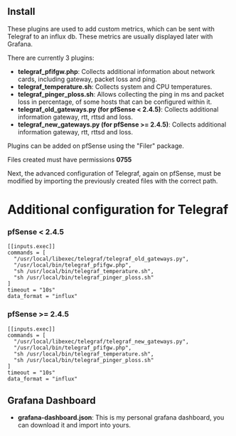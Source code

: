 ## Install

These plugins are used to add custom metrics, which can be sent with Telegraf to an influx db. These metrics are usually displayed later with Grafana.

There are currently 3 plugins:

- **telegraf_pfifgw.php**: Collects additional information about network cards, including gateway, packet loss and ping.
- **telegraf_temperature.sh**: Collects system and CPU temperatures.
- **telegraf_pinger_ploss.sh**: Allows collecting the ping in ms and packet loss in percentage, of some hosts that can be configured within it.
- **telegraf_old_gateways.py (for pfSense < 2.4.5)**: Collects additional information gateway, rtt, rttsd and loss.
- **telegraf_new_gateways.py (for pfSense >= 2.4.5)**: Collects additional information gateway, rtt, rttsd and loss.

Plugins can be added on pfSense using the "Filer" package.

Files created must have permissions **0755**

Next, the advanced configuration of Telegraf, again on pfSense, must be modified by importing the previously created files with the correct path.

# Additional configuration for Telegraf

### pfSense < 2.4.5

```
[[inputs.exec]]
commands = [
  "/usr/local/libexec/telegraf/telegraf_old_gateways.py",
  "/usr/local/bin/telegraf_pfifgw.php",
  "sh /usr/local/bin/telegraf_temperature.sh",
  "sh /usr/local/bin/telegraf_pinger_ploss.sh"
]
timeout = "10s"
data_format = "influx"
```

### pfSense >= 2.4.5

```
[[inputs.exec]]
commands = [
  "/usr/local/libexec/telegraf/telegraf_new_gateways.py",
  "/usr/local/bin/telegraf_pfifgw.php",
  "sh /usr/local/bin/telegraf_temperature.sh",
  "sh /usr/local/bin/telegraf_pinger_ploss.sh"
]
timeout = "10s"
data_format = "influx"
```

## Grafana Dashboard

- **grafana-dashboard.json**: This is my personal grafana dashboard, you can download it and import into yours.

